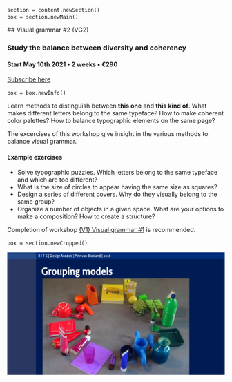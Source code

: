 
<!-- VG2 -->


~~~
section = content.newSection()
box = section.newMain()
~~~
<a name="VG2"/>
## Visual grammar #2 <span class="wcode">(VG2)</span>

### Study the balance between diversity and coherency

#### Start May 10<span class="sup">th</span> 2021 • 2 weeks • €290

<a href="https://docs.google.com/forms/d/1vLKGROUx03Sm3QGWEwuP1f7Uo1v4qQCmG1FlaxOT88A" target="external">Subscribe here</a>

~~~
box = box.newInfo()
~~~

Learn methods to distinguish between **this one** and **this kind of**. What makes different letters belong to the same typeface? How to make coherent color palettes? How to balance typographic elements on the same page? 

The excercises of this workshop give insight in the various methods to balance visual grammar.

#### Example exercises

* Solve typographic puzzles. Which letters belong to the same typeface and which are too different?
* What is the size of circles to appear having the same size as squares?
* Design a series of different covers. Why do they visually belong to the same group?
* Organize a number of objects in a given space. What are your options to make a composition? How to create a structure?

Completion of workshop [(V1) Visual grammar #1](#VG1) is recommended.

~~~
box = section.newCropped()
~~~

![cover y=center x=center](images/DesignModels2.074.png)

